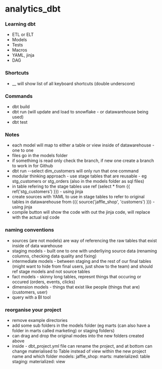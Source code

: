 # analytics_dbt

### Learning dbt
* ETL or ELT
* Models
* Tests
* Macros
* YAML, jinja
* DAG

### Shortcuts
* __ will show list of all keyboard shortcuts (double underscore)

### Commands
* dbt build
* dbt run (will update and load to snowflake - or datawarehouse being used)
* dbt test

### Notes
* each model will map to either a table or view inside of datawarehouse - one to one
* files go in the models folder
* if somethimg is read only check the branch, if new one create a branch to work in for Github
* dbt run --select dim_customers will only run that one command
* modular thinking approach - use stage tables that are reusable - eg stg_customers or stg_orders (also in the models folder as sql files)
* in table refering to the stage tables use ref (select * from {{ ref('stg_customers') }}) - using jinja
* create sources with YAML to use in stage tables to refer to original tables in datawarehouse from ({{ source('jaffle_shop', 'customers') }}) - using jinja
* compile button will show the code with out the jinja code, will replace with the actual sql code

### naming conventions
- sources (are not models) are way of referencing the raw tables that exist inside of data warehouse
- staging models - built one to one with underliying source data (renaming columns, checking data quality and fixing)
- intermediate models - between staging and the rest of our final tables (might want to hide from final users, just show to the team) and should ref stage models and not source tables
- fact models - skinny long tables, represnt things that occuring or occured (orders, events, clicks)
- dimension models - things that exist like people (things that are) (customers, user)
- query with a BI tool

### reorganise your project
- remove example directories
- add some sub folders in the models folder (eg marts (can also have a folder in marts called marketing) or staging folders)
- can drag and drop the original modes into the new folders created above
- inside - dbt_project.yml file can rename the project, and at bottom can change materialised to Table instead of view within the new project name and which folder
    models:
  jaffle_shop:
    marts:
      materialized: table
    staging:
      materialized: view
